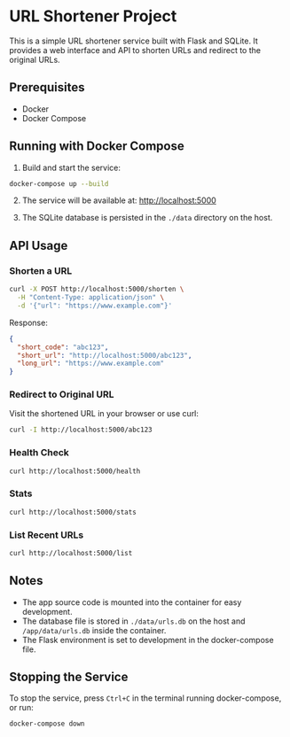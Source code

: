 # URL Shortener Project

This is a simple URL shortener service built with Flask and SQLite. It provides a web interface and API to shorten URLs and redirect to the original URLs.

## Prerequisites

- Docker
- Docker Compose

## Running with Docker Compose

1. Build and start the service:

```bash
docker-compose up --build
```

2. The service will be available at: [http://localhost:5000](http://localhost:5000)

3. The SQLite database is persisted in the `./data` directory on the host.

## API Usage

### Shorten a URL

```bash
curl -X POST http://localhost:5000/shorten \
  -H "Content-Type: application/json" \
  -d '{"url": "https://www.example.com"}'
```

Response:

```json
{
  "short_code": "abc123",
  "short_url": "http://localhost:5000/abc123",
  "long_url": "https://www.example.com"
}
```

### Redirect to Original URL

Visit the shortened URL in your browser or use curl:

```bash
curl -I http://localhost:5000/abc123
```

### Health Check

```bash
curl http://localhost:5000/health
```

### Stats

```bash
curl http://localhost:5000/stats
```

### List Recent URLs

```bash
curl http://localhost:5000/list
```

## Notes

- The app source code is mounted into the container for easy development.
- The database file is stored in `./data/urls.db` on the host and `/app/data/urls.db` inside the container.
- The Flask environment is set to development in the docker-compose file.

## Stopping the Service

To stop the service, press `Ctrl+C` in the terminal running docker-compose, or run:

```bash
docker-compose down
```



